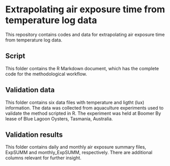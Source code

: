 # Extrapolating air exposure time from temperature log data
This repository contains codes and data for extrapolating air exposure time from temperature log data.

## Script
This folder contains the R Markdown document, which has the complete code for the methodological workflow.

## Validation data
This folder contains six data files with temperature and ligtht (lux) information. The data was collected from aquaculture experiments used to validate the method scripted in R. The experiment was held at Boomer By lease of Blue Lagoon Oysters, Tasmania, Australia.

## Validation results
This folder contains daily and monthly air exposure summary files, ExpSUMM and monthly_ExpSUMM, respectively. There are additional columns relevant for further insight.
